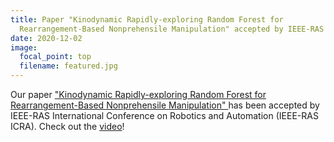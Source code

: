 ```yaml
---
title: Paper "Kinodynamic Rapidly-exploring Random Forest for
  Rearrangement-Based Nonprehensile Manipulation" accepted by IEEE-RAS ICRA
date: 2020-12-02
image:
  focal_point: top
  filename: featured.jpg
---
```

<!--StartFragment-->

Our paper ["Kinodynamic Rapidly-exploring Random Forest for Rearrangement-Based Nonprehensile Manipulation" ](https://arxiv.org/abs/2302.04360)has been accepted by IEEE-RAS International Conference on Robotics and Automation (IEEE-RAS ICRA).  Check out the [video](https://youtu.be/xf6N-a95YKQ)!

<!--EndFragment-->